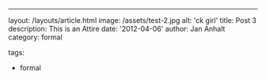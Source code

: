---

layout: /layouts/article.html
image: /assets/test-2.jpg
alt: 'ck girl'
title: Post 3
description: This is an Attire
date: '2012-04-06'
author: Jan Anhalt
category: formal

tags:

- formal
